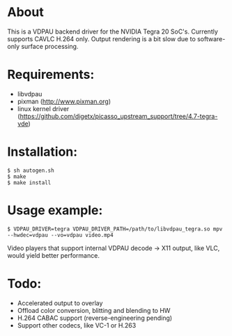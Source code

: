 # About

This is a VDPAU backend driver for the NVIDIA Tegra 20 SoC's. Currently
supports CAVLC H.264 only. Output rendering is a bit slow due to software-only
surface processing.

# Requirements:

* libvdpau
* pixman (http://www.pixman.org)
* linux kernel driver (https://github.com/digetx/picasso_upstream_support/tree/4.7-tegra-vde)

# Installation:
```
$ sh autogen.sh
$ make
$ make install
```

# Usage example:

```
$ VDPAU_DRIVER=tegra VDPAU_DRIVER_PATH=/path/to/libvdpau_tegra.so mpv --hwdec=vdpau --vo=vdpau video.mp4
```

Video players that support internal VDPAU decode -> X11 output, like VLC, would
yield better performance.

# Todo:

* Accelerated output to overlay
* Offload color conversion, blitting and blending to HW
* H.264 CABAC support (reverse-engineering pending)
* Support other codecs, like VC-1 or H.263

